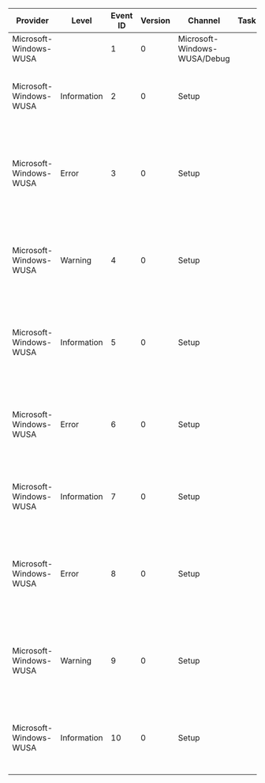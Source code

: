 Provider                |  Level        |  Event ID  |  Version  |  Channel                       |  Task  |  Opcode  |  Keyword  |  Message
------------------------|---------------|------------|-----------|--------------------------------|--------|----------|-----------|------------------------------------------------------------------------------------------------------------------------------------
Microsoft-Windows-WUSA  |               |  1         |  0        |  Microsoft-Windows-WUSA/Debug  |        |          |           |  {DebugMessage}
Microsoft-Windows-WUSA  |  Information  |  2         |  0        |  Setup                         |        |          |           |  Windows update {UpdateTitle} was successfully installed. (Command line: '{CommandLine}')
Microsoft-Windows-WUSA  |  Error        |  3         |  0        |  Setup                         |        |          |           |  Windows update {UpdateTitle} could not be installed because of error {ErrorCode} '{ErrorString}' (Command line: '{CommandLine}')
Microsoft-Windows-WUSA  |  Warning      |  4         |  0        |  Setup                         |        |          |           |  Windows update {UpdateTitle} requires a computer restart to complete the installation. (Command line: '{CommandLine}')
Microsoft-Windows-WUSA  |  Information  |  5         |  0        |  Setup                         |        |          |           |  This computer will restart to complete the installation of Windows update {UpdateTitle} (Command line: '{CommandLine}')
Microsoft-Windows-WUSA  |  Error        |  6         |  0        |  Setup                         |        |          |           |  The Windows Modules Installer must be updated before you can install this package (Command line: '{CommandLine}')
Microsoft-Windows-WUSA  |  Information  |  7         |  0        |  Setup                         |        |          |           |  Windows update {UpdateTitle} was successfully uninstalled. (Command line: '{CommandLine}')
Microsoft-Windows-WUSA  |  Error        |  8         |  0        |  Setup                         |        |          |           |  Windows update {UpdateTitle} could not be uninstalled because of error {ErrorCode} '{ErrorString}' (Command line: '{CommandLine}')
Microsoft-Windows-WUSA  |  Warning      |  9         |  0        |  Setup                         |        |          |           |  Windows update {UpdateTitle} requires a computer restart to finish uninstalling. (Command line: '{CommandLine}')
Microsoft-Windows-WUSA  |  Information  |  10        |  0        |  Setup                         |        |          |           |  This computer will restart to finish uninstalling Windows update {UpdateTitle} (Command line: '{CommandLine}')